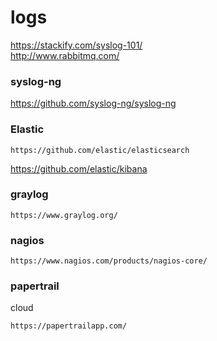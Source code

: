 logs
======

https://stackify.com/syslog-101/  
http://www.rabbitmq.com/

### **syslog-ng**
https://github.com/syslog-ng/syslog-ng
 
### **Elastic**  
    https://github.com/elastic/elasticsearch  
https://github.com/elastic/kibana

### **graylog**
    https://www.graylog.org/

### **nagios**

    https://www.nagios.com/products/nagios-core/
    
### **papertrail** 
cloud  

    https://papertrailapp.com/